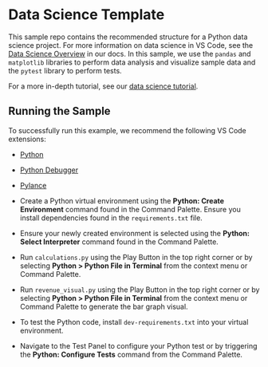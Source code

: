 # Data Science Template

This sample repo contains the recommended structure for a Python data science project. For more information on data science in VS Code, see the [Data Science Overview](https://code.visualstudio.com/docs/datascience/overview) in our docs. In this sample, we use the `pandas` and `matplotlib` libraries to perform data analysis and visualize sample data and the `pytest` library to perform tests.

For a more in-depth tutorial, see our [data science tutorial](https://code.visualstudio.com/docs/datascience/data-science-tutorial).

## Running the Sample

To successfully run this example, we recommend the following VS Code extensions:
- [Python](https://marketplace.visualstudio.com/items?itemName=ms-python.python)
- [Python Debugger](https://marketplace.visualstudio.com/items?itemName=ms-python.debugpy)
- [Pylance](https://marketplace.visualstudio.com/items?itemName=ms-python.vscode-pylance) 

- Create a Python virtual environment using the **Python: Create Environment** command found in the Command Palette. Ensure you install dependencies found in the `requirements.txt` file.
- Ensure your newly created environment is selected using the **Python: Select Interpreter** command found in the Command Palette.
- Run `calculations.py` using the Play Button in the top right corner or by selecting **Python > Python File in Terminal** from the context menu or Command Palette.
- Run `revenue_visual.py` using the Play Button in the top right corner or by selecting **Python > Python File in Terminal** from the context menu or Command Palette to generate the bar graph visual.
- To test the Python code, install `dev-requirements.txt` into your virtual environment. 
- Navigate to the Test Panel to configure your Python test or by triggering the **Python: Configure Tests** command from the Command Palette.

